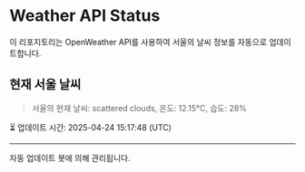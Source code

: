 
# Weather API Status

이 리포지토리는 OpenWeather API를 사용하여 서울의 날씨 정보를 자동으로 업데이트합니다.

## 현재 서울 날씨
> 서울의 현재 날씨: scattered clouds, 온도: 12.15°C, 습도: 28%

⏳ 업데이트 시간: 2025-04-24 15:17:48 (UTC)

---
자동 업데이트 봇에 의해 관리됩니다.
